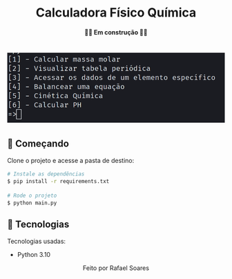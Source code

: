 
<h1 align="center">Calculadora Físico Química</h1>

<h4 align="center"> 
	👨‍💻 Em construção  👨‍💻
</h4>

<h1 align="center">
    <img alt="Terminal - Thumb" title="calculadora" src="src/print.png" />
</h1>

## 🚀 Começando

Clone o projeto e acesse a pasta de destino:

```bash
# Instale as dependências
$ pip install -r requirements.txt

# Rode o projeto
$ python main.py
```
## 📌 Tecnologias

Tecnologias usadas:

- Python 3.10

<p align="center" >Feito por Rafael Soares</p>
